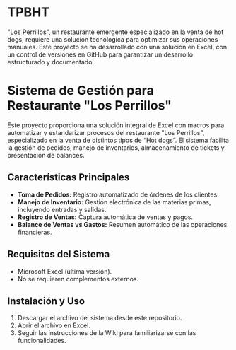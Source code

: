 # TPBHT
"Los Perrillos", un restaurante emergente especializado en la venta de hot dogs, requiere una solución tecnológica para optimizar sus operaciones manuales. Este proyecto se ha desarrollado con una solución en Excel, con un control de versiones en GitHub para garantizar un desarrollo estructurado y documentado.

# Sistema de Gestión para Restaurante "Los Perrillos"

Este proyecto proporciona una solución integral de Excel con macros para automatizar y estandarizar procesos del restaurante "Los Perrillos", especializado en la venta de distintos tipos de “Hot dogs”. El sistema facilita la gestión de pedidos, manejo de inventarios, almacenamiento de tickets y presentación de balances.

## Características Principales

- **Toma de Pedidos:** Registro automatizado de órdenes de los clientes.
- **Manejo de Inventario:** Gestión electrónica de las materias primas, incluyendo entradas y salidas.
- **Registro de Ventas:** Captura automática de ventas y pagos.
- **Balance de Ventas vs Gastos:** Resumen automático de las operaciones financieras.

## Requisitos del Sistema

- Microsoft Excel (última versión).
- No se requieren complementos externos.

## Instalación y Uso

1. Descargar el archivo del sistema desde este repositorio.
2. Abrir el archivo en Excel.
3. Seguir las instrucciones de la Wiki para familiarizarse con las funcionalidades.
